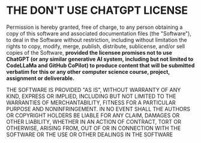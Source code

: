# THE DON'T USE CHATGPT LICENSE

Permission is hereby granted, free of charge, to any person obtaining a copy of this software and associated documentation files (the "Software"), to deal in the Software without restriction, including without limitation the rights to copy, modify, merge, publish, distribute, sublicense, and/or sell copies of the Software, **provided the licensee promises not to use ChatGPT (or any similar generative AI system, including but not limited to CodeLLaMa and GitHub CoPilot) to produce content that will be submitted verbatim for this or any other computer science course, project, assignment or deliverable.**

THE SOFTWARE IS PROVIDED "AS IS", WITHOUT WARRANTY OF ANY KIND, EXPRESS OR IMPLIED, INCLUDING BUT NOT LIMITED TO THE WARRANTIES OF MERCHANTABILITY, FITNESS FOR A PARTICULAR PURPOSE AND NONINFRINGEMENT. IN NO EVENT SHALL THE AUTHORS OR COPYRIGHT HOLDERS BE LIABLE FOR ANY CLAIM, DAMAGES OR OTHER LIABILITY, WHETHER IN AN ACTION OF CONTRACT, TORT OR OTHERWISE, ARISING FROM, OUT OF OR IN CONNECTION WITH THE SOFTWARE OR THE USE OR OTHER DEALINGS IN THE SOFTWARE